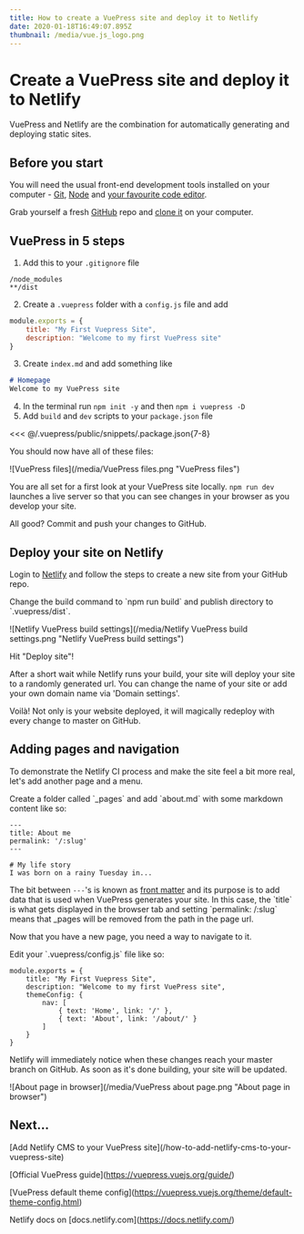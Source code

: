 ```yaml
---
title: How to create a VuePress site and deploy it to Netlify
date: 2020-01-18T16:49:07.895Z
thumbnail: /media/vue.js_logo.png
---
```

# Create a VuePress site and deploy it to Netlify

VuePress and Netlify are the combination for automatically generating and deploying static sites.

## Before you start

You will need the usual front-end development tools installed on your computer - [Git](https://git-scm.com/), [Node](https://nodejs.org/) and [your favourite code editor](https://code.visualstudio.com/).

Grab yourself a fresh [GitHub](https://github.com/) repo and [clone it](https://help.github.com/en/github/creating-cloning-and-archiving-repositories/cloning-a-repository) on your computer.

## VuePress in 5 steps

1. Add this to your `.gitignore` file

```
/node_modules
**/dist
```

2. Create a `.vuepress` folder with a `config.js` file and add

```js
module.exports = {
    title: "My First Vuepress Site", 
    description: "Welcome to my first VuePress site"
}
```

3. Create `index.md` and add something like

```md
# Homepage
Welcome to my VuePress site
```

4. In the terminal run `npm init -y` and then `npm i vuepress -D`
5. Add `build` and `dev` scripts to your `package.json` file

<<< @/.vuepress/public/snippets/.package.json{7-8}

You should now have all of these files:

![VuePress files](/media/VuePress files.png "VuePress files")

You are all set for a first look at your VuePress site locally.  `npm run dev` launches a live server so that you can see changes in your browser as you develop your site.

All good? Commit and push your changes to GitHub.

## Deploy your site on Netlify

Login to [Netlify](https://app.netlify.com/) and follow the steps to create a new site from your GitHub repo.

Change the build command to \`npm run build\` and publish directory to \`.vuepress/dist\`.

![Netlify VuePress build settings](/media/Netlify VuePress build settings.png "Netlify VuePress build settings")

Hit "Deploy site"!

After a short wait while Netlify runs your build, your site will deploy your site to a randomly generated url. You can change the name of your site or add your own domain name via 'Domain settings'.

Voilà! Not only is your website deployed, it will magically redeploy with every change to master on GitHub.

## Adding pages and navigation

To demonstrate the Netlify CI process and make the site feel a bit more real, let's add another page and a menu.

Create a folder called \`_pages\` and add \`about.md\` with some markdown content like so:

```
---
title: About me
permalink: '/:slug'
---

# My life story
I was born on a rainy Tuesday in...
```

The bit between `---`'s is known as [front matter](https://vuepress.vuejs.org/guide/frontmatter.html) and its purpose is to add data that is used when VuePress generates your site. In this case, the \`title\` is what gets displayed in the browser tab and setting \`permalink: /:slug\` means that _pages will be removed from the path in the page url.

Now that you have a new page, you need a way to navigate to it.

Edit your \`.vuepress/config.js\` file like so:

```js{4-9}
module.exports = {
    title: "My First Vuepress Site", 
    description: "Welcome to my first VuePress site",
    themeConfig: {
        nav: [
            { text: 'Home', link: '/' },
            { text: 'About', link: '/about/' }
        ]
    }
}
```

Netlify will immediately notice when these changes reach your master branch on GitHub. As soon as it's done building, your site will be updated.

![About page in browser](/media/VuePress about page.png "About page in browser")

## Next...

\[Add Netlify CMS to your VuePress site](/how-to-add-netlify-cms-to-your-vuepress-site)

\[Official VuePress guide](<https://vuepress.vuejs.org/guide/>)

\[VuePress default theme config](<https://vuepress.vuejs.org/theme/default-theme-config.html>)

Netlify docs on \[docs.netlify.com](<https://docs.netlify.com/>)
